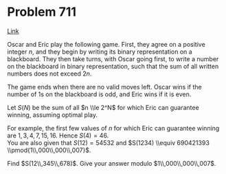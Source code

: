 # Problem 711

[Link](https://projecteuler.net/problem=711)

Oscar and Eric play the following game. First, they agree on a positive integer $n$, and they begin by writing its binary representation on a blackboard. They then take turns, with Oscar going first, to write a number on the blackboard in binary representation, such that the sum of all written numbers does not exceed $2n$.

The game ends when there are no valid moves left. Oscar wins if the number of $1$s on the blackboard is odd, and Eric wins if it is even.

Let $S(N)$ be the sum of all $n \\le 2^N$ for which Eric can guarantee winning, assuming optimal play.

For example, the first few values of $n$ for which Eric can guarantee winning are $1,3,4,7,15,16$. Hence $S(4)=46$.  
You are also given that $S(12) = 54532$ and $S(1234) \\equiv 690421393 \\pmod{1\\,000\\,000\\,007}$.

Find $S(12\\,345\\,678)$. Give your answer modulo $1\\,000\\,000\\,007$.
